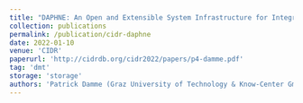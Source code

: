 ```yaml
---
title: "DAPHNE: An Open and Extensible System Infrastructure for Integrated Data Analysis Pipelines"
collection: publications
permalink: /publication/cidr-daphne
date: 2022-01-10
venue: 'CIDR'
paperurl: 'http://cidrdb.org/cidr2022/papers/p4-damme.pdf'
tag: 'dmt'
storage: 'storage'
authors: 'Patrick Damme (Graz University of Technology & Know-Center GmbH)*; Marius Birkenbach (KAI); Constantinos Bitsakos (NTUA); Matthias Boehm (Graz University of Technology); Philippe Bonnet (IT Univ Copenhagen, Denmark); Florina M. Ciorba (Technical University of Dresden, Germany / University of Basel, Switzerland); Mark Dokter (Know-Center GmbH); Pawel Dowgiallo (Intel); Ahmed Eleliemy (University of Basel); Christian Faerber (Intel Corporation); Georgios Goumas (National Technical University of Athens); Dirk Habich (TU Dresden); Niclas Hedam (IT University of Copenhagen); Marlies Hofer (AVL List GmbH); Wenjun Huang (German Aerospace Center); Kevin Innerebner (Graz University of Technology); Vasileios Karakostas (National Technical University of Athens (NTUA)); Roman Kern (KNOW-CENTER GmbH); Tomaž Kosar (University of Maribor); Alexander Krause (TU Dresden); Daniel Krems (AVL List GmbH); Andreas Laber (Infineon); Wolfgang Lehner (TU Dresden); Eric Mier (TU Dresden); Marcus Paradies (German Aerospace Center); Bernhard Peischl (); Gabrielle Poerwawinata (University of Basel); Stratos Psomadakis (ICCS/NTUA); Tilmann Rabl (HPI, University of Potsdam); Piotr Ratuszniak (Intel Technology Poland); Pedro Silva (HPI, University of Potsdam); Nikolai Skuppin (German Aerospace Center (DLR)); Andreas Starzacher (Infineon); Benjamin Steinwender (KAI GmbH); Ilin Tolovski (Hasso Plattner Institute); Pinar Tozun (IT University of Copenhagen); Wojciech Ulatowski (Intel); Yuanyuan Wang (Technical University of Munich (TUM); German Aerospace Center (DLR)); Izajasz Wrosz (Intel); Aleš Zamuda (University of Maribor); Ce Zhang (ETH); Xiaoxiang Zhu (Technical University of Munich (TUM); German Aerospace Center (DLR)'
---
```

